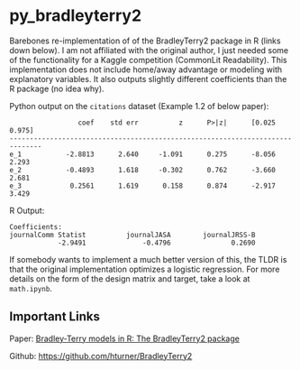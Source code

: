# py_bradleyterry2

Barebones re-implementation of of the BradleyTerry2 package in R (links down below). I am not affiliated with the original author, I just needed some of the functionality for a Kaggle competition (CommonLit Readability). This implementation does not include home/away advantage or modeling with explanatory variables. It also outputs slightly different coefficients than the R package (no idea why).

Python output on the `citations` dataset (Example 1.2 of below paper):

```
                 coef    std err          z      P>|z|      [0.025      0.975]
------------------------------------------------------------------------------
e_1           -2.8813      2.640     -1.091      0.275      -8.056       2.293
e_2           -0.4893      1.618     -0.302      0.762      -3.660       2.681
e_3            0.2561      1.619      0.158      0.874      -2.917       3.429

```

R Output:

```
Coefficients:
journalComm Statist          journalJASA        journalJRSS-B  
            -2.9491              -0.4796               0.2690
```

If somebody wants to implement a much better version of this, the TLDR is that the original implementation optimizes a logistic regression. For more details on the form of the design matrix and target, take a look at `math.ipynb`.


## Important Links
Paper: [Bradley-Terry models in R: The BradleyTerry2 package](https://pdfs.semanticscholar.org/9703/5a0ed0ab764f317cf90e1c0d0a9a527145aa.pdf)

Github: https://github.com/hturner/BradleyTerry2

